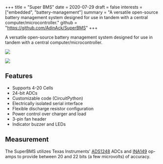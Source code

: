 +++
title = "Super BMS"
date = 2020-07-29
draft = false
interests = ["embedded", "battery-management"]
summary = "A versatile open-source battery management system designed for use in tandem with a central computer/microcontroller."
github = "https://github.com/AdinAck/SuperBMS"
+++

A versatile open-source battery management system designed for use in tandem with a central computer/microcontroller.

![](https://cdn.adinack.dev/super-bms-3d.png)

![](https://cdn.adinack.dev/super-bms-real.jpg)

## Features
- Supports 4-20 Cells
- 24-bit ADCs
- Customizable code (CircuitPython)
- Electrically isolated serial interface
- Flexible discharge resistor configuration
- Power control over charger and load
- 3-pin fan header
- Indicator buzzer and LEDs

## Measurement
The SuperBMS utilizes Texas Instruments' [ADS1248](https://www.ti.com/lit/ds/symlink/ads1248.pdf?ts=1596011900933&ref_url=https%253A%252F%252Fwww.ti.com%252Fproduct%252FADS1248) ADCs and [INA149](https://www.ti.com/lit/ds/symlink/ina149.pdf?ts=1596011892251&ref_url=https%253A%252F%252Fwww.google.com%252F) op-amps to provide between 20 and 22 bits (a few microvolts) of accuracy.
